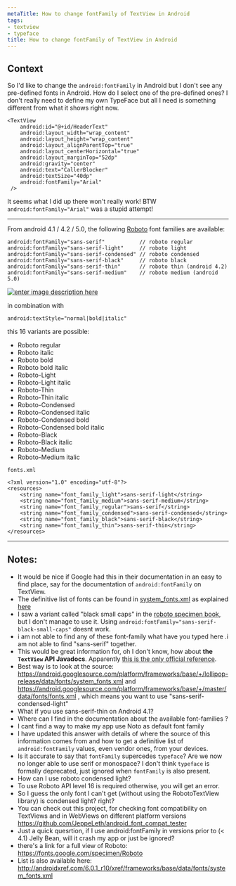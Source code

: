 ```yaml
---
metaTitle: How to change fontFamily of TextView in Android
tags:
- textview
- typeface
title: How to change fontFamily of TextView in Android
---
```


## Context

So I'd like to change the `android:fontFamily` in Android but I don't see any pre-defined fonts in Android. How do I select one of the pre-defined ones? I don't really need to define my own TypeFace but all I need is something different from what it shows right now.



```
<TextView
    android:id="@+id/HeaderText"
    android:layout_width="wrap_content"
    android:layout_height="wrap_content"
    android:layout_alignParentTop="true"
    android:layout_centerHorizontal="true"
    android:layout_marginTop="52dp"
    android:gravity="center"
    android:text="CallerBlocker"
    android:textSize="40dp"
    android:fontFamily="Arial"
 />

```

It seems what I did up there won't really work! BTW `android:fontFamily="Arial"` was a stupid attempt!



---

From android 4.1 / 4.2 / 5.0, the following [Roboto](https://material.google.com/resources/roboto-noto-fonts.html) font families are available:



```
android:fontFamily="sans-serif"           // roboto regular
android:fontFamily="sans-serif-light"     // roboto light
android:fontFamily="sans-serif-condensed" // roboto condensed
android:fontFamily="sans-serif-black"     // roboto black
android:fontFamily="sans-serif-thin"      // roboto thin (android 4.2)
android:fontFamily="sans-serif-medium"    // roboto medium (android 5.0)

```

[![enter image description here](https://i.stack.imgur.com/M2yxI.png)](https://i.stack.imgur.com/M2yxI.png)


in combination with



```
android:textStyle="normal|bold|italic"

```

this 16 variants are possible:


* Roboto regular
* Roboto italic
* Roboto bold
* Roboto bold italic
* Roboto-Light
* Roboto-Light italic
* Roboto-Thin
* Roboto-Thin italic
* Roboto-Condensed
* Roboto-Condensed italic
* Roboto-Condensed bold
* Roboto-Condensed bold italic
* Roboto-Black
* Roboto-Black italic
* Roboto-Medium
* Roboto-Medium italic


`fonts.xml`



```
<?xml version="1.0" encoding="utf-8"?>
<resources>
    <string name="font_family_light">sans-serif-light</string>
    <string name="font_family_medium">sans-serif-medium</string>
    <string name="font_family_regular">sans-serif</string>
    <string name="font_family_condensed">sans-serif-condensed</string>
    <string name="font_family_black">sans-serif-black</string>
    <string name="font_family_thin">sans-serif-thin</string>
</resources>

```


---

## Notes:

- It would be nice if Google had this in their documentation in an easy to find place, say for the documentation of `android:fontFamily` on TextView.
- The definitive list of fonts can be found in [system_fonts.xml](https://android.googlesource.com/platform/frameworks/base/+/master/data/fonts/system_fonts.xml) as explained [here](http://stackoverflow.com/a/24072492/598094)
- I saw a variant called "black small caps" in the [roboto specimen book](http://commondatastorage.googleapis.com/androiddevelopers/design/Roboto_Specimen_Book_20111129.pdf), but I don't manage to use it. Using `android:fontFamily="sans-serif-black-small-caps"` doesnt work.
- i am not able to find any of these font-family what have you typed here .i am not able to find "sans-serif" together.
- This would be great information for, oh I don't know, how about **the `TextView` API Javadocs**. Apparently [this is the only official reference](http://developer.android.com/about/versions/android-4.1.html).
-  Best way is to look at the source: https://android.googlesource.com/platform/frameworks/base/+/lollipop-release/data/fonts/system_fonts.xml and https://android.googlesource.com/platform/frameworks/base/+/master/data/fonts/fonts.xml , which means you want to use "sans-serif-condensed-light"
- What if you use sans-serif-thin on Android 4.1?
- Where can I find in the documentation about the available font-families ?
- I cant find a way to make my app use Noto as default font family
- I have updated this answer with details of where the source of this information comes from and how to get a definitive list of `android:fontFamily` values, even vendor ones, from your devices.
- Is it accurate to say that ``fontFamily`` supercedes ``typeface``? Are we now no longer able to use serif or monospace? I don't think ``typeface`` is formally deprecated, just ignored when ``fontFamily`` is also present.
- How can I use roboto condensed light?
- To use Roboto API level 16 is required otherwise, you will get an error.
- So I guess the only font I can't get (without using the RobotoTextView library) is condensed light? right?
- You can check out this project, for checking font compatibility on TextViews and in WebViews on different platform versions
https://github.com/JeppeLeth/android_font_compat_tester
- Just a quick quesrtion, if I use android:fontFamily in versions prior to (&lt; 4.1) Jelly Bean, will it crash my app or just be ignored?
- there's a link for a full view of Roboto: https://fonts.google.com/specimen/Roboto
- List is also available here: http://androidxref.com/6.0.1_r10/xref/frameworks/base/data/fonts/system_fonts.xml
